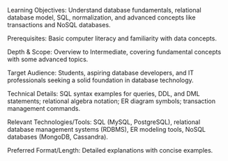 Learning Objectives: Understand database fundamentals, relational database model, SQL, normalization, and advanced concepts like transactions and NoSQL databases.

Prerequisites: Basic computer literacy and familiarity with data concepts.

Depth & Scope: Overview to Intermediate, covering fundamental concepts with some advanced topics.

Target Audience: Students, aspiring database developers, and IT professionals seeking a solid foundation in database technology.

Technical Details: SQL syntax examples for queries, DDL, and DML statements; relational algebra notation; ER diagram symbols; transaction management commands.

Relevant Technologies/Tools: SQL (MySQL, PostgreSQL), relational database management systems (RDBMS), ER modeling tools, NoSQL databases (MongoDB, Cassandra).

Preferred Format/Length: Detailed explanations with concise examples.
